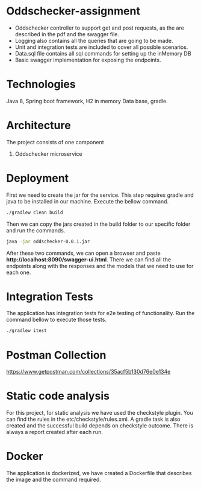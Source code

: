 # Oddschecker-assignment

- Oddschecker controller to support get and post requests, as the are described in the pdf and the swagger file.
- Logging also contains all the queries that are going to be made.
- Unit and integration tests are included to cover all possible scenarios.
- Data.sql file contains all sql commands for setting up the inMemory DB 
- Basic swagger implementation for exposing the endpoints.

# Technologies
Java 8, Spring boot framework, H2 in memory Data base, gradle.

# Architecture
The project consists of one component
1. Oddschecker microservice

# Deployment
First we need to create the jar for the service. This step requires gradle and java to be installed in our machine.
Execute the bellow command.
```bash
./gradlew clean build
```
Then we can copy the jars created in the build folder to our specific folder and run the commands.
```bash
java -jar oddschecker-0.0.1.jar 
```
After these two commands, we can open a browser and paste 
**http://localhost:8090/swagger-ui.html**.
There we can find all the endpoints along with the responses and the models that we need to use for each one.

# Integration Tests
The application has integration tests for e2e testing of functionality. Run the command bellow to execute those tests.
 ```bash
 ./gradlew itest
 ```

# Postman Collection
https://www.getpostman.com/collections/35acf5b130d76e0e134e

# Static code analysis
For this project, for static analysis we have used the checkstyle plugin. You can find the rules in the etc/checkstyle/rules.xml. A gradle task is also created and the successful build depends on checkstyle outcome.
There is always a report created after each run.

# Docker
The application is dockerized, we have created a Dockerfile that describes the image and the command required. 